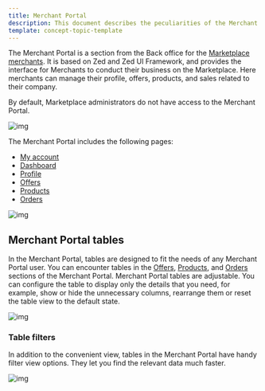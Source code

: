 ```yaml
---
title: Merchant Portal
description: This document describes the peculiarities of the Merchant Portal application.
template: concept-topic-template
---
```


The Merchant Portal is a section from the Back office for the [Marketplace merchants](/docs/marketplace/user/features/{{site.version}}/marketplace-merchant-feature-overview/marketplace-merchant-feature-overview.html). It is based on Zed and Zed UI Framework, and provides the interface for Merchants to conduct their business on the Marketplace. Here merchants can manage their profile, offers, products, and sales related to their company.


By default, Marketplace administrators do not have access to the Merchant Portal.

![img](https://spryker.s3.eu-central-1.amazonaws.com/docs/Marketplace/user+guides/Intro+to+the+Spryker+Marketplace/Merchant+Portal/merchant-portal-zed-ui-framework.png)

The Merchant Portal includes the following pages:

- [My account](/docs/marketplace/user/merchant-portal-user-guides/{{site.version}}/my-account/managing-account-details-and-settings.html)
- [Dashboard](/docs/marketplace/user/merchant-portal-user-guides/{{site.version}}/dashboard/managing-merchants-performance-data.html)
- [Profile](/docs/marketplace/user/merchant-portal-user-guides/{{site.version}}/profile/editing-merchants-profile-details.html)
- [Offers](/docs/marketplace/user/merchant-portal-user-guides/{{site.version}}/offers/managing-product-offers.html)
- [Products](/docs/marketplace/user/merchant-portal-user-guides/{{site.version}}/products/abstract-products/creating-marketplace-abstract-product.html)
- [Orders](/docs/marketplace/user/merchant-portal-user-guides/{{site.version}}/orders/managing-merchant-orders.html)

![img](https://spryker.s3.eu-central-1.amazonaws.com/docs/Marketplace/user+guides/Intro+to+the+Spryker+Marketplace/Merchant+Portal/merchant-portal.gif)

## Merchant Portal tables

In the Merchant Portal, tables are designed to fit the needs of any Merchant Portal user.
You can encounter tables in the [Offers](/docs/marketplace/user/merchant-portal-user-guides/{{site.version}}/offers/managing-product-offers.html), [Products](/docs/marketplace/user/merchant-portal-user-guides/{{site.version}}/products/abstract-products/creating-marketplace-abstract-product.html), and [Orders](/docs/marketplace/user/merchant-portal-user-guides/{{site.version}}/orders/managing-merchant-orders.html) sections of the Merchant Portal.
Merchant Portal tables are adjustable. You can configure the table to display only the details that you need, for example, show or hide the unnecessary columns, rearrange them or reset the table view to the default state.

![img](https://spryker.s3.eu-central-1.amazonaws.com/docs/Marketplace/user+guides/Intro+to+the+Spryker+Marketplace/Merchant+Portal/merchant-portal-table-view.gif)

### Table filters
In addition to the convenient view, tables in the Merchant Portal have handy filter view options. They let you find the relevant data much faster.

![img](https://spryker.s3.eu-central-1.amazonaws.com/docs/Marketplace/user+guides/Intro+to+the+Spryker+Marketplace/Merchant+Portal/merchant-portal-table-filter.gif)
